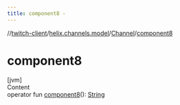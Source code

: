 ```yaml
---
title: component8 -
---
```

//[twitch-client](../../index.md)/[helix.channels.model](../index.md)/[Channel](index.md)/[component8](component8.md)



# component8  
[jvm]  
Content  
operator fun [component8](component8.md)(): [String](https://kotlinlang.org/api/latest/jvm/stdlib/kotlin/-string/index.html)  




